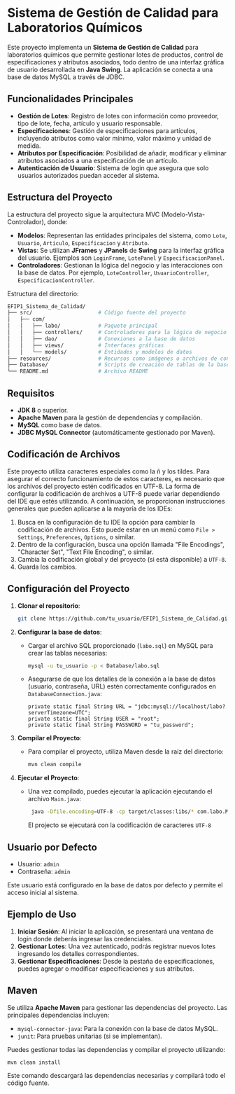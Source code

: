 # Sistema de Gestión de Calidad para Laboratorios Químicos

Este proyecto implementa un **Sistema de Gestión de Calidad** para laboratorios químicos que permite gestionar lotes de productos, control de especificaciones y atributos asociados, todo dentro de una interfaz gráfica de usuario desarrollada en **Java Swing**. La aplicación se conecta a una base de datos MySQL a través de JDBC.

## Funcionalidades Principales

- **Gestión de Lotes**: Registro de lotes con información como proveedor, tipo de lote, fecha, artículo y usuario responsable.
- **Especificaciones**: Gestión de especificaciones para artículos, incluyendo atributos como valor mínimo, valor máximo y unidad de medida.
- **Atributos por Especificación**: Posibilidad de añadir, modificar y eliminar atributos asociados a una especificación de un artículo.
- **Autenticación de Usuario**: Sistema de login que asegura que solo usuarios autorizados puedan acceder al sistema.

## Estructura del Proyecto

La estructura del proyecto sigue la arquitectura MVC (Modelo-Vista-Controlador), donde:
- **Modelos**: Representan las entidades principales del sistema, como `Lote`, `Usuario`, `Articulo`, `Especificacion` y `Atributo`.
- **Vistas**: Se utilizan **JFrames** y **JPanels** de **Swing** para la interfaz gráfica del usuario. Ejemplos son `LoginFrame`, `LotePanel` y `EspecificacionPanel`.
- **Controladores**: Gestionan la lógica del negocio y las interacciones con la base de datos. Por ejemplo, `LoteController`, `UsuarioController`, `EspecificacionController`.

Estructura del directorio:

```bash
EFIP1_Sistema_de_Calidad/
├── src/                     # Código fuente del proyecto
│   ├── com/
│   │   ├── labo/            # Paquete principal
│   │   ├── controllers/     # Controladores para la lógica de negocio
│   │   ├── dao/             # Conexiones a la base de datos
│   │   ├── views/           # Interfaces gráficas
│   │   └── models/          # Entidades y modelos de datos
├── resources/               # Recursos como imágenes o archivos de configuración
├── Database/                # Scripts de creación de tablas de la base de datos (labo.sql)
└── README.md                # Archivo README
```

## Requisitos

- **JDK 8** o superior.
- **Apache Maven** para la gestión de dependencias y compilación.
- **MySQL** como base de datos.
- **JDBC MySQL Connector** (automáticamente gestionado por Maven).

## Codificación de Archivos

Este proyecto utiliza caracteres especiales como la ñ y los tildes. Para asegurar el correcto funcionamiento de estos caracteres, es necesario que los archivos del proyecto estén codificados en UTF-8.
La forma de configurar la codificación de archivos a UTF-8 puede variar dependiendo del IDE que estés utilizando. A continuación, se proporcionan instrucciones generales que pueden aplicarse a la mayoría de los IDEs:
1. Busca en la configuración de tu IDE la opción para cambiar la codificación de archivos. Esto puede estar en un menú como `File > Settings`, `Preferences`, `Options`, o similar.
2. Dentro de la configuración, busca una opción llamada "File Encodings", "Character Set", "Text File Encoding", o similar.
3. Cambia la codificación global y del proyecto (si está disponible) a `UTF-8`.
4. Guarda los cambios.

## Configuración del Proyecto

1. **Clonar el repositorio**:
   ```bash
   git clone https://github.com/tu_usuario/EFIP1_Sistema_de_Calidad.git
   ```

2. **Configurar la base de datos**:
   - Cargar el archivo SQL proporcionado (`labo.sql`) en MySQL para crear las tablas necesarias:
     ```bash
     mysql -u tu_usuario -p < Database/labo.sql
     ```

   - Asegurarse de que los detalles de la conexión a la base de datos (usuario, contraseña, URL) estén correctamente configurados en `DatabaseConnection.java`:
     ```
     private static final String URL = "jdbc:mysql://localhost/labo?serverTimezone=UTC";
     private static final String USER = "root";
     private static final String PASSWORD = "tu_password";
     ```

3. **Compilar el Proyecto**:
   - Para compilar el proyecto, utiliza Maven desde la raíz del directorio:
     ```bash
     mvn clean compile
     ```

4. **Ejecutar el Proyecto**:
   - Una vez compilado, puedes ejecutar la aplicación ejecutando el archivo `Main.java`:
     ```bash
      java -Dfile.encoding=UTF-8 -cp target/classes:libs/* com.labo.Main
      ```
      El projecto se ejecutará con la codificación de caracteres `UTF-8`
   
## Usuario por Defecto

- Usuario: `admin`
- Contraseña: `admin`

Este usuario está configurado en la base de datos por defecto y permite el acceso inicial al sistema.

## Ejemplo de Uso

1. **Iniciar Sesión**: Al iniciar la aplicación, se presentará una ventana de login donde deberás ingresar las credenciales.
2. **Gestionar Lotes**: Una vez autenticado, podrás registrar nuevos lotes ingresando los detalles correspondientes.
3. **Gestionar Especificaciones**: Desde la pestaña de especificaciones, puedes agregar o modificar especificaciones y sus atributos.

## Maven

Se utiliza **Apache Maven** para gestionar las dependencias del proyecto. Las principales dependencias incluyen:

- `mysql-connector-java`: Para la conexión con la base de datos MySQL.
- `junit`: Para pruebas unitarias (si se implementan).

Puedes gestionar todas las dependencias y compilar el proyecto utilizando:
```bash
mvn clean install
```

Este comando descargará las dependencias necesarias y compilará todo el código fuente.